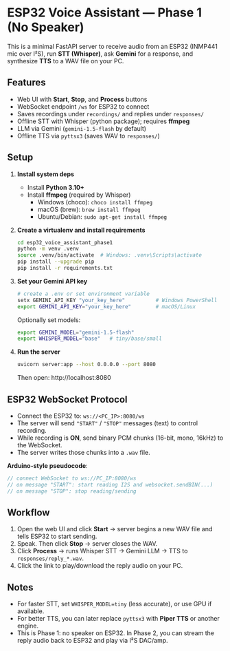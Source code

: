 # ESP32 Voice Assistant — Phase 1 (No Speaker)

This is a minimal FastAPI server to receive audio from an ESP32 (INMP441 mic over I²S), run **STT (Whisper)**, ask **Gemini** for a response, and synthesize **TTS** to a WAV file on your PC.

## Features
- Web UI with **Start**, **Stop**, and **Process** buttons
- WebSocket endpoint `/ws` for ESP32 to connect
- Saves recordings under `recordings/` and replies under `responses/`
- Offline STT with Whisper (python package); requires **ffmpeg**
- LLM via Gemini (`gemini-1.5-flash` by default)
- Offline TTS via `pyttsx3` (saves WAV to `responses/`)

## Setup

1. **Install system deps**
   - Install **Python 3.10+**
   - Install **ffmpeg** (required by Whisper)
     - Windows (choco): `choco install ffmpeg`
     - macOS (brew): `brew install ffmpeg`
     - Ubuntu/Debian: `sudo apt-get install ffmpeg`

2. **Create a virtualenv and install requirements**
   ```bash
   cd esp32_voice_assistant_phase1
   python -m venv .venv
   source .venv/bin/activate  # Windows: .venv\Scripts\activate
   pip install --upgrade pip
   pip install -r requirements.txt
   ```

3. **Set your Gemini API key**
   ```bash
   # create a .env or set environment variable
   setx GEMINI_API_KEY "your_key_here"          # Windows PowerShell
   export GEMINI_API_KEY="your_key_here"        # macOS/Linux
   ```
   Optionally set models:
   ```bash
   export GEMINI_MODEL="gemini-1.5-flash"
   export WHISPER_MODEL="base"   # tiny/base/small
   ```

4. **Run the server**
   ```bash
   uvicorn server:app --host 0.0.0.0 --port 8080
   ```
   Then open: http://localhost:8080

## ESP32 WebSocket Protocol

- Connect the ESP32 to: `ws://<PC_IP>:8080/ws`
- The server will send `"START"` / `"STOP"` messages (text) to control recording.
- While recording is **ON**, send binary PCM chunks (16-bit, mono, 16kHz) to the WebSocket.
- The server writes those chunks into a `.wav` file.

**Arduino-style pseudocode**:
```cpp
// connect WebSocket to ws://PC_IP:8080/ws
// on message "START": start reading I2S and websocket.sendBIN(...)
// on message "STOP": stop reading/sending
```

## Workflow
1. Open the web UI and click **Start** → server begins a new WAV file and tells ESP32 to start sending.
2. Speak. Then click **Stop** → server closes the WAV.
3. Click **Process** → runs Whisper STT → Gemini LLM → TTS to `responses/reply_*.wav`.
4. Click the link to play/download the reply audio on your PC.

## Notes
- For faster STT, set `WHISPER_MODEL=tiny` (less accurate), or use GPU if available.
- For better TTS, you can later replace `pyttsx3` with **Piper TTS** or another engine.
- This is Phase 1: no speaker on ESP32. In Phase 2, you can stream the reply audio back to ESP32 and play via I²S DAC/amp.